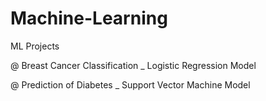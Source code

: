# Machine-Learning
ML Projects 

@ Breast Cancer Classification _ Logistic Regression Model

@ Prediction of Diabetes _ Support Vector Machine Model
